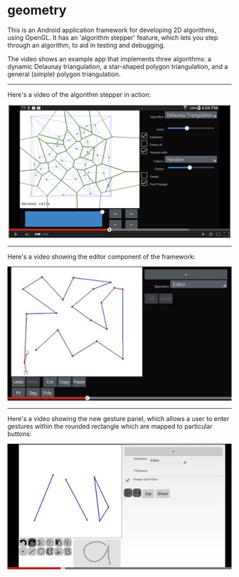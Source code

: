 # geometry

This is an Android application framework for developing 2D algorithms, using
OpenGL.  It has an 'algorithm stepper' feature, which lets you step through an
algorithm,  to aid in testing and debugging.

The video shows an example app that implements three algorithms: a dynamic
Delaunay triangulation, a star-shaped polygon triangulation, and a general
(simple) polygon triangulation.

---

Here's a video of the algorithm stepper in action:

[![ScreenShot](docs/screenshot.png)](http://youtu.be/WAO1ofoATNg)


---

Here's a video showing the editor component of the framework:

[![ScreenShot](docs/polygonediting.jpg)](http://youtu.be/Mea1nwqbuT8)

---

Here's a video showing the new gesture panel, which allows a user to enter gestures
within the rounded rectangle which are mapped to particular buttons:

[![ScreenShot](docs/gestures.png)](http://youtu.be/KmWHvPytH3w)

